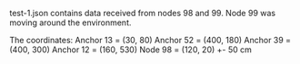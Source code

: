 test-1.json contains data received from nodes 98 and 99.
Node 99 was moving around the environment.

The coordinates:
Anchor 13 = (30, 80)
Anchor 52 = (400, 180)
Anchor 39 = (400, 300)
Anchor 12 = (160, 530)
Node 98 = (120, 20)
+- 50 cm
